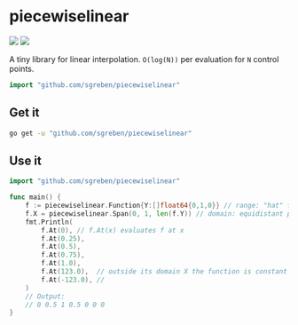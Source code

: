 # piecewiselinear

[![](https://godoc.org/github.com/sgreben/piecewiselinear?status.svg)](http://godoc.org/github.com/sgreben/piecewiselinear) [![](https://goreportcard.com/badge/github.com/sgreben/piecewiselinear)](https://goreportcard.com/report/github.com/sgreben/piecewiselinear)

A tiny library for linear interpolation. `O(log(N))` per evaluation for `N` control points.

```go
import "github.com/sgreben/piecewiselinear"
```

## Get it

```sh
go get -u "github.com/sgreben/piecewiselinear"
```

## Use it

```go
import "github.com/sgreben/piecewiselinear"

func main() {
    f := piecewiselinear.Function{Y:[]float64{0,1,0}} // range: "hat" function
    f.X = piecewiselinear.Span(0, 1, len(f.Y)) // domain: equidistant points along X axis
    fmt.Println(
		f.At(0), // f.At(x) evaluates f at x
		f.At(0.25),
		f.At(0.5),
		f.At(0.75),
		f.At(1.0),
		f.At(123.0),  // outside its domain X the function is constant 0
		f.At(-123.0), //
	)
    // Output:
    // 0 0.5 1 0.5 0 0 0
}
```
